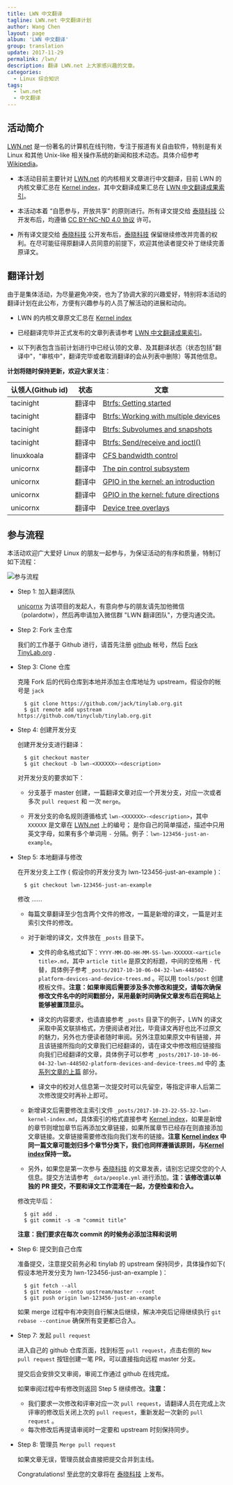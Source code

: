 ```yaml
---
title: LWN 中文翻译
tagline: LWN.net 中文翻译计划
author: Wang Chen
layout: page
album: 'LWN 中文翻译'
group: translation
update: 2017-11-29
permalink: /lwn/
description: 翻译 LWN.net 上大家感兴趣的文章。
categories:
  - Linux 综合知识
tags:
  - lwn.net
  - 中文翻译
---
```


## 活动简介

[LWN.net](https://lwn.net/) 是一份著名的计算机在线刊物，专注于报道有关自由软件，特别是有关 Linux 和其他 Unix-like 相关操作系统的新闻和技术动态。具体介绍参考 [Wikipedia](https://en.wikipedia.org/wiki/LWN.net)。

- 本活动目前主要针对 [LWN.net](https://lwn.net/) 的内核相关文章进行中文翻译，目前 LWN 的内核文章汇总在 [Kernel index][2]，其中文翻译成果汇总在 [LWN 中文翻译成果索引](http://tinylab.org/lwn-kernel-index/)。

- 本活动本着 “自愿参与，开放共享” 的原则进行。所有译文提交给 [泰晓科技][1] 公开发布后，均遵循 [CC BY-NC-ND 4.0 协议](http://creativecommons.org/licenses/by-nc-nd/4.0/) 许可。

- 所有译文提交给 [泰晓科技][1] 公开发布后，[泰晓科技][1] 保留继续修改并完善的权利。在尽可能征得原翻译人员同意的前提下，欢迎其他读者提交补丁继续完善原译文。

## 翻译计划

由于是集体活动，为尽量避免冲突，也为了协调大家的兴趣爱好，特别将本活动的翻译计划在此公布，方便有兴趣参与的人员了解活动的进展和动向。

- LWN 的内核文章原文汇总在 [Kernel index][2]

- 已经翻译完毕并正式发布的文章列表请参考 [LWN 中文翻译成果索引](http://tinylab.org/lwn-kernel-index/)。

- 以下列表包含当前计划进行中已经认领的文章、及其翻译状态（状态包括"翻译中"，"审核中"，翻译完毕或者取消翻译的会从列表中删除）等其他信息。

**计划将随时保持更新，欢迎大家关注**：

| 认领人(Github id)| 状态   | 文章  |
|------------------|--------|-------|
| tacinight        | 翻译中 | [Btrfs: Getting started](https://lwn.net/Articles/577218/) |
| tacinight        | 翻译中 | [Btrfs: Working with multiple devices](https://lwn.net/Articles/577961/) |
| tacinight        | 翻译中 | [Btrfs: Subvolumes and snapshots](https://lwn.net/Articles/579009/) |
| tacinight        | 翻译中 | [Btrfs: Send/receive and ioctl()](https://lwn.net/Articles/581558/) |
| linuxkoala       | 翻译中 | [CFS bandwidth control](https://lwn.net/Articles/428230/) |
| unicornx         | 翻译中 | [The pin control subsystem](https://lwn.net/Articles/468759/) |
| unicornx         | 翻译中 | [GPIO in the kernel: an introduction](https://lwn.net/Articles/532714/) |
| unicornx         | 翻译中 | [GPIO in the kernel: future directions](https://lwn.net/Articles/533632/) |
| unicornx         | 翻译中 | [Device tree overlays](https://lwn.net/Articles/616859/) |

## 参与流程

本活动欢迎广大爱好 Linux 的朋友一起参与，为保证活动的有序和质量，特制订如下流程：

![参与流程](/wp-content/uploads/2017/11/lwn-procedure.png)

- Step 1: 加入翻译团队

  [unicornx](https://github.com/unicornx) 为该项目的发起人，有意向参与的朋友请先加他微信（polardotw），然后再申请加入微信群 "LWN 翻译团队"，方便沟通交流。

- Step 2: Fork 主仓库

  我们的工作基于 Github 进行，请首先注册 [github](https://github.com) 帐号，然后 [Fork TinyLab.org](https://github.com/tinyclub/tinylab.org#fork-destination-box) .

- Step 3: Clone 仓库

  克隆 Fork 后的代码仓库到本地并添加主仓库地址为 upstream，假设你的帐号是 `jack`

		$ git clone https://github.com/jack/tinylab.org.git
		$ git remote add upstream https://github.com/tinyclub/tinylab.org.git

- Step 4: 创建开发分支

  创建开发分支进行翻译：

		$ git checkout master
		$ git checkout -b lwn-<XXXXXX>-<description>

  对开发分支的要求如下：

  - 分支基于 master 创建，一篇翻译文章对应一个开发分支，对应一次或者多次 `pull request` 和 一次 `merge`。

  - 开发分支的命名规则遵循格式 `lwn-<XXXXXX>-<description>`，其中 `XXXXXX` 是文章在 [LWN.net](https://lwn.net/) 上的编号；<description> 是你自己的简单描述，描述中只用英文字母，如果有多个单词用 `-` 分隔。例子：`lwn-123456-just-an-example`。

- Step 5: 本地翻译与修改

  在开发分支上工作 ( 假设你的开发分支为 lwn-123456-just-an-example )：

		$ git checkout lwn-123456-just-an-example

  修改 ......

  - 每篇文章翻译至少包含两个文件的修改，一篇是新增的译文，一篇是对主索引文件的修改。

  - 对于新增的译文，文件放在 `_posts` 目录下。

    - 文件的命名格式如下：`YYYY-MM-DD-HH-MM-SS-lwn-XXXXXX-<article title>.md`，其中 `article title` 是原文的标题，中间的空格用 `-` 代替，具体例子参考 `_posts/2017-10-10-06-04-32-lwn-448502-platform-devices-and-device-trees.md` 。可以用 `tools/post` 创建模板文件。**注意：如果审阅后需要涉及多次修改和提交，请每次确保修改文件名中的时间戳部分，采用最新时间确保文章发布后在网站上能够被置顶显示。**

    - 译文的内容要求，也请直接参考 `_posts` 目录下的例子，LWN 的译文采取中英文联排格式，方便阅读者对比，毕竟译文再好也比不过原文的魅力，另外也方便读者随时审阅。另外注意如果原文中有链接，并且该链接所指向的文章我们已经翻译的，请在译文中修改相应链接指向我们已经翻译的文章，具体例子可以参考 `_posts/2017-10-10-06-04-32-lwn-448502-platform-devices-and-device-trees.md` 中的 [本系列文章的上篇](/lwn-448499-platform-device-api) 部分。
  
    - 译文中的校对人信息第一次提交时可以先留空，等指定评审人后第二次修改提交时再补上即可。

  - 新增译文后需要修改主索引文件 `_posts/2017-10-23-22-55-32-lwn-kernel-index.md`，具体索引的格式直接参考 [Kernel index][2]，如果是新增的章节则增加章节后再添加文章链接，如果所属章节已经存在则直接添加文章链接。文章链接需要修改指向我们发布的链接。**注意 [Kernel index][2] 中同一篇文章可能划归多个章节分类下，我们也同样遵循该原则，与[Kernel index][2]保持一致。**
  
  - 另外，如果您是第一次参与 [泰晓科技][1] 的文章发表，请别忘记提交您的个人信息。提交方法请参考 `_data/people.yml` 进行添加。**注：该修改请以单独的 PR 提交，不要和译文工作混淆在一起，方便检查和合入。**

  修改完毕后：
  
		$ git add .
		$ git commit -s -m "commit title"

  **注意：我们要求在每次 commit 的时候务必添加注释和说明**

- Step 6: 提交到自己仓库

  准备提交，注意提交前务必和 tinylab 的 upstream 保持同步，具体操作如下( 假设本地开发分支为 lwn-123456-just-an-example )：

		$ git fetch --all
		$ git rebase --onto upstream/master --root
		$ git push origin lwn-123456-just-an-example

  如果 merge 过程中有冲突则自行解决后继续，解决冲突后记得继续执行 `git rebase --continue` 确保所有变更都已合入。

- Step 7: 发起 `pull request`

  进入自己的 github 仓库页面，找到标签 `pull request`，点击右侧的 `New pull request` 按钮创建一笔 PR，可以直接指向远程 master 分支。

  提交后会安排交叉审阅，审阅工作通过 github 在线完成。

  如果审阅过程中有修改则返回 Step 5 继续修改。**注意：**
  
   - 我们要求一次修改和评审对应一次 `pull request`，请翻译人员在完成上次评审的修改后关闭上次的 `pull request`，重新发起一次新的 `pull request` 。
   - 每次修改后再提请审阅时一定要和 upstream 时刻保持同步。

- Step 8: 管理员 `Merge pull request`

  如果文章无误，管理员就会直接把提交合并到主线。

  Congratulations! 至此您的文章将在 [泰晓科技][1] 上发布。
  
[1]: http://tinylab.org
[2]: https://lwn.net/Kernel/Index/
